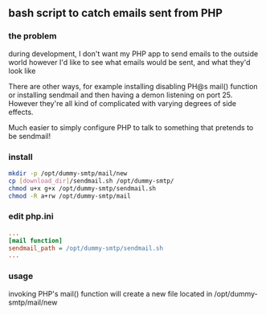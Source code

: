 ## bash script to catch emails sent from PHP

### the problem 

during development, I don't want my PHP app to send emails to the outside world
however I'd like to see what emails would be sent, and what they'd look like

There are other ways, for example installing disabling PH@s mail() function or
installing sendmail and then having a demon listening on port 25.
However they're all kind of complicated with varying degrees of side effects.

Much easier to simply configure PHP to talk to something that pretends to be sendmail!

### install 
```bash
mkdir -p /opt/dummy-smtp/mail/new
cp [download_dir]/sendmail.sh /opt/dummy-smtp/
chmod u+x g+x /opt/dummy-smtp/sendmail.sh
chmod -R a+rw /opt/dummy-smtp/mail
```

### edit php.ini
```ini
...
[mail function]
sendmail_path = /opt/dummy-smtp/sendmail.sh
...
```

### usage

invoking PHP's mail() function will create a new file located in /opt/dummy-smtp/mail/new

